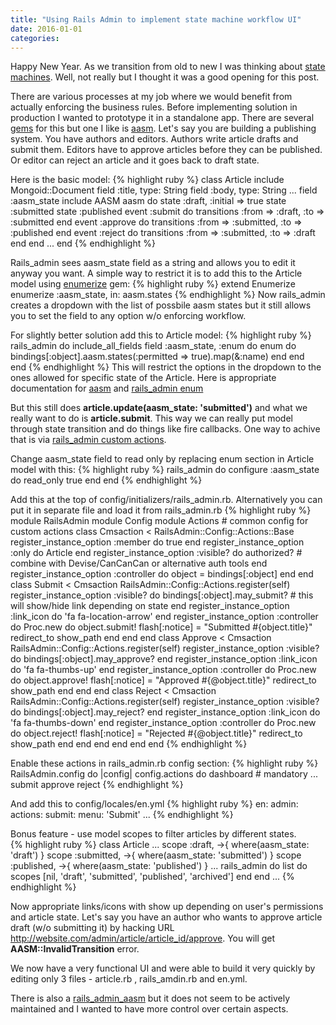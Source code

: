 ```yaml
---
title: "Using Rails Admin to implement state machine workflow UI"
date: 2016-01-01
categories:
---
```


Happy New Year.  As we transition from old to new I was thinking about [state machines](https://en.wikipedia.org/wiki/Finite-state_machine).  Well, not really but I thought it was a good opening for this post.  

There are various processes at my job where we would benefit from actually enforcing the business rules.  Before implementing solution in production I wanted to prototype it in a standalone app.  There are several [gems](https://www.ruby-toolbox.com/categories/state_machines.html) for this but one I like is [aasm](https://github.com/aasm/aasm).  Let's say you are building a publishing system.  You have authors and editors.  Authors write article drafts and submit them.  Editors have to approve articles before they can be published.  Or editor can reject an article and it goes back to draft state.  

Here is the basic model:
{% highlight ruby %}
class Article
  include Mongoid::Document
  field :title, type: String
  field :body, type: String
  ...
  field :aasm_state
  include AASM
  aasm do
    state :draft, :initial => true
    state :submitted
    state :published
    event :submit do
      transitions :from => :draft, :to => :submitted
    end
    event :approve do
      transitions :from => :submitted, :to => :published
    end
    event :reject do
      transitions :from => :submitted, :to => :draft
    end
  end
...
end
{% endhighlight %}

Rails_admin sees aasm_state field as a string and allows you to edit it anyway you want.  A simple way to restrict it is to add this to the Article model using [enumerize](https://github.com/brainspec/enumerize) gem:
{% highlight ruby %}
extend Enumerize
enumerize :aasm_state, in: aasm.states
{% endhighlight %}
Now rails_admin creates a dropdown with the list of possbile aasm states but it still allows you to set the field to any option w/o enforcing workflow.  

For slightly better solution add this to Article model:
{% highlight ruby %}
rails_admin do
  include_all_fields
  field :aasm_state, :enum do
    enum do
      bindings[:object].aasm.states(:permitted => true).map(&:name)
    end
  end    
end
{% endhighlight %}
This will restrict the options in the dropdown to the ones allowed for specific state of the Article.  Here is appropriate documentation for [aasm](https://github.com/aasm/aasm#inspection) and [rails_admin enum](https://github.com/sferik/rails_admin/wiki/Enumeration)

But this still does **article.update(aasm_state: 'submitted')** and what we really want to do is **article.submit**.  This way we can really put model through state transition and do things like fire callbacks.  One way to achive that is via [rails_admin custom actions](https://github.com/sferik/rails_admin/wiki/Custom-action).

Change aasm_state field to read only by replacing enum section in Article model with this:
{% highlight ruby %}
rails_admin do
  configure :aasm_state do
    read_only true
  end
end
{% endhighlight %}

Add this at the top of config/initializers/rails_admin.rb.  Alternatively you can put it in separate file and load it from rails_admin.rb
{% highlight ruby %}
module RailsAdmin
  module Config
    module Actions
      # common config for custom actions
      class Cmsaction < RailsAdmin::Config::Actions::Base
        register_instance_option :member do
          true
        end
        register_instance_option :only do
          Article
        end
        register_instance_option :visible? do
          authorized? # combine with Devise/CanCanCan or alternative auth tools
        end
        register_instance_option :controller do
          object = bindings[:object]
        end
      end
      class Submit < Cmsaction
        RailsAdmin::Config::Actions.register(self)
        register_instance_option :visible? do
          bindings[:object].may_submit?  # this will show/hide link depending on state
        end
        register_instance_option :link_icon do
          'fa fa-location-arrow'
        end
        register_instance_option :controller do
          Proc.new do
            object.submit!
            flash[:notice] = "Submitted #{object.title}"
            redirect_to show_path
          end
        end
      end
      class Approve < Cmsaction
        RailsAdmin::Config::Actions.register(self)
        register_instance_option :visible? do
          bindings[:object].may_approve?
        end
        register_instance_option :link_icon do
          'fa fa-thumbs-up'
        end
        register_instance_option :controller do
          Proc.new do
            object.approve!
            flash[:notice] = "Approved #{@object.title}"
            redirect_to show_path
          end
        end
      end
      class Reject < Cmsaction
        RailsAdmin::Config::Actions.register(self)
        register_instance_option :visible? do
          bindings[:object].may_reject?
        end
        register_instance_option :link_icon do
          'fa fa-thumbs-down'
        end
        register_instance_option :controller do
          Proc.new do
            object.reject!
            flash[:notice] = "Rejected #{@object.title}"
            redirect_to show_path
          end
        end
      end
    end
  end
end
{% endhighlight %}

Enable these actions in rails_admin.rb config section:
{% highlight ruby %}
RailsAdmin.config do |config|
  config.actions do
    dashboard                     # mandatory
    ...
    submit
    approve
    reject
{% endhighlight %}

And add this to config/locales/en.yml
{% highlight ruby %}
en:
  admin:
    actions:
      submit:
        menu: 'Submit'
        ...
{% endhighlight %}

Bonus feature - use model scopes to filter articles by different states.  
{% highlight ruby %}
class Article
  ...
  scope :draft,  		  ->{ where(aasm_state: 'draft')  }
  scope :submitted,   ->{ where(aasm_state: 'submitted')  }
  scope :published,   ->{ where(aasm_state: 'published')  }
  ...
  rails_admin do
    list do
      scopes    [nil, 'draft', 'submitted', 'published', 'archived']
    end
  end
  ...
{% endhighlight %}

Now appropriate links/icons with show up depending on user's permissions and article state.  Let's say you have an author who wants to approve article draft (w/o submitting it) by hacking URL http://website.com/admin/article/article_id/approve.  You will get **AASM::InvalidTransition** error.

We now have a very functional UI and were able to build it very quickly by editing only 3 files - article.rb , rails_amdin.rb and en.yml.

There is also a [rails_admin_aasm](https://github.com/zcpdog/rails_admin_aasm) but it does not seem to be actively maintained and I wanted to have more control over certain aspects.  
